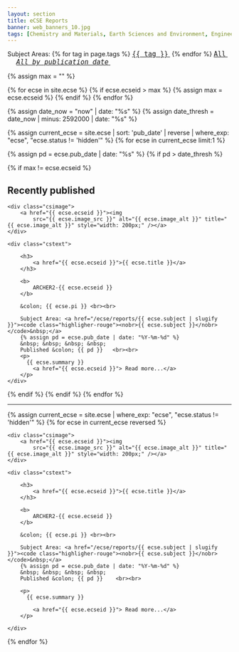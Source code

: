 ```yaml
---
layout: section
title: eCSE Reports
banner: web_banners_10.jpg
tags: [Chemistry and Materials, Earth Sciences and Environment, Engineering and Energy,  Mathematics and Computer Science]
---
```


  
<div>
Subject Areas:
{% for tag in page.tags %}
<a href="/ecse/reports/{{ tag | slugify }}" ><code  style="font-size:15px;"><nobr>{{ tag }}</nobr></code>&nbsp;</a>
{% endfor %} 
<a href="/ecse/reports/" ><code  style="font-size:15px;"><nobr>All</nobr></code>&nbsp;</a> &nbsp;&nbsp;&nbsp;&nbsp;
<a href="/ecse/reports/date" ><code  style="font-size:15px;"><nobr><i>All by publication date</i></nobr></code>&nbsp;</a> 
</div>
 
<!-- first find what is the highted ecse code -->

{% assign max = "" %}

{% for ecse in site.ecse %}
{% if ecse.ecseid > max %}
{% assign max = ecse.ecseid %}
{% endif %}
{% endfor %}



<!--  First - display the most recently published  -->

{% assign date_now = "now" | date: "%s" %}
{% assign date_thresh = date_now | minus: 2592000 | date: "%s" %}
<!-- threshold is within last 30 days -->

{% assign current_ecse = site.ecse | sort: 'pub_date' | reverse | where_exp: "ecse", "ecse.status != 'hidden'" %}
{% for ecse in current_ecse limit:1 %}

{% assign pd = ecse.pub_date | date: "%s" %}
{% if pd > date_thresh %}

<!--  but don't bother if the most recent is the highest numbered -->

{% if max != ecse.ecseid %}


## Recently published

<div class="casestudy">

	<div class="csimage">
		<a href="{{ ecse.ecseid }}"><img
			src="{{ ecse.image_src }}" alt="{{ ecse.image_alt }}" title="{{ ecse.image_alt }}" style="width: 200px;" /></a>
	</div>

	<div class="cstext">

		<h3>
			<a href="{{ ecse.ecseid }}">{{ ecse.title }}</a>
		</h3>

		<b>
			ARCHER2-{{ ecse.ecseid }} 
		</b>

 		&colon; {{ ecse.pi }} <br><br>

		Subject Area: <a href="/ecse/reports/{{ ecse.subject | slugify }}"><code class="highligher-rouge"><nobr>{{ ecse.subject }}</nobr></code>&nbsp;</a>
        {% assign pd = ecse.pub_date | date: "%Y-%m-%d" %}
		&nbsp; &nbsp; &nbsp; &nbsp;
		Published &colon; {{ pd }}   <br><br>	
		<p>
          {{ ecse.summary }}		 
			<a href="{{ ecse.ecseid }}"> Read more...</a>
		</p>
	</div>
</div>
{% endif %}
{% endif %}
{% endfor %}



<hr>





<!-- Now display all the projects, in project code order, newest first -->

{% assign current_ecse = site.ecse | where_exp: "ecse", "ecse.status != 'hidden'" %}
{% for ecse in current_ecse reversed %}



<div class="casestudy">

	<div class="csimage">
		<a href="{{ ecse.ecseid }}"><img
			src="{{ ecse.image_src }}" alt="{{ ecse.image_alt }}" title="{{ ecse.image_alt }}" style="width: 200px;" /></a>
	</div>

	<div class="cstext">

		<h3>
			<a href="{{ ecse.ecseid }}">{{ ecse.title }}</a>
		</h3>

		<b>
			ARCHER2-{{ ecse.ecseid }} 
		</b>

 		&colon; {{ ecse.pi }} <br><br>

		Subject Area: <a href="/ecse/reports/{{ ecse.subject | slugify }}"><code class="highligher-rouge"><nobr>{{ ecse.subject }}</nobr></code>&nbsp;</a>
        {% assign pd = ecse.pub_date | date: "%Y-%m-%d" %}
		&nbsp; &nbsp; &nbsp; &nbsp;
		Published &colon; {{ pd }}    <br><br>	

		<p>
          {{ ecse.summary }}
		 
			<a href="{{ ecse.ecseid }}"> Read more...</a>
		</p>

	</div>
</div>






{% endfor %}







